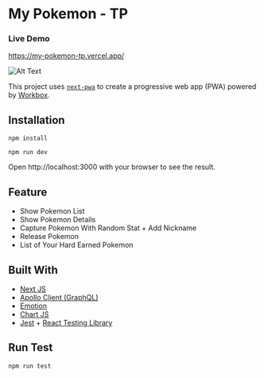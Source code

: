 # My Pokemon - TP

### Live Demo

https://my-pokemon-tp.vercel.app/

![Alt Text](https://24.media.tumblr.com/tumblr_m8xpkpd5QR1rd2i8so1_500.gif)

This project uses [`next-pwa`](https://github.com/shadowwalker/next-pwa) to create a progressive web app (PWA) powered by [Workbox](https://developers.google.com/web/tools/workbox/).

## Installation

`npm install`

`npm run dev`

Open http://localhost:3000 with your browser to see the result.

## Feature

- Show Pokemon List
- Show Pokemon Details
- Capture Pokemon With Random Stat + Add Nickname
- Release Pokemon
- List of Your Hard Earned Pokemon

## Built With
- [Next JS](https://nextjs.org/)
- [Apollo Client (GraphQL)](https://www.apollographql.com/)
- [Emotion](https://emotion.sh/)
- [Chart JS](https://www.chartjs.org/)
- [Jest](https://jestjs.io/) + [React Testing Library](https://testing-library.com/)

## Run Test

`npm run test`
